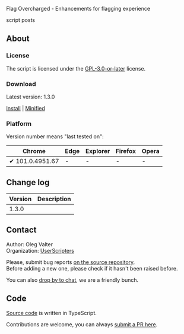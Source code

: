 Flag Overcharged - Enhancements for flagging experience

script posts


<!-- thumbnail:  -->
<!-- version: 1.3.0 -->
<!-- tag: script -->
<!-- excerpt: Flag Overcharged is a set of enhancements for flagging experience -->


## About



### License

The script is licensed under the [GPL-3.0-or-later](https://spdx.org/licenses/GPL-3.0-or-later) license.

### Download

Latest version: 1.3.0

[Install](https://github.com/userscripters/flag-overcharged/raw/master/dist/modern/index.user.js) | [Minified](https://github.com/userscripters/flag-overcharged/raw/master/dist/modern/index.min.user.js)


### Platform

Version number means "last tested on":

| Chrome | Edge | Explorer | Firefox | Opera |
| - | - | - | - | - |
| ✔ 101.0.4951.67 | - | - | - | - |

## Change log

| Version    | Description |
| ---------- | ----------- |
| 1.3.0 |             |

## Contact

Author: Oleg Valter
<br>Organization: [UserScripters](https://github.com/userscripters)

Please, submit bug reports [on the source repository](https://github.com/flag-overcharged/issues).
<br>Before adding a new one, please check if it hasn't been raised before.

You can also [drop by to chat](https://chat.stackoverflow.com/rooms/214345), we are a friendly bunch.

## Code

[Source code](https://github.com/flag-overcharged/blob/master/src/index.ts) is written in TypeScript.

Contributions are welcome, you can always [submit a PR here](https://github.com/flag-overcharged/pulls).